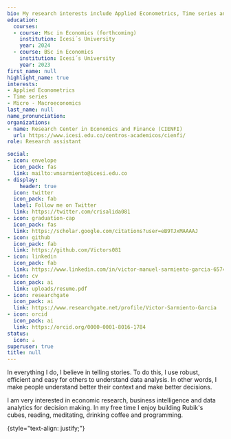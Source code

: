 ```yaml
---
bio: My research interests include Applied Econometrics, Time series and Micro - Macroeconomics.
education:
  courses:
  - course: Msc in Economics (forthcoming)
    institution: Icesi´s University
    year: 2024
  - course: BSc in Economics
    institution: Icesi´s University
    year: 2023
first_name: null
highlight_name: true
interests:
- Applied Econometrics
- Time series
- Micro - Macroeconomics
last_name: null
name_pronunciation:
organizations:
- name: Research Center in Economics and Finance (CIENFI)
  url: https://www.icesi.edu.co/centros-academicos/cienfi/
role: Research assistant

social:
- icon: envelope
  icon_pack: fas
  link: mailto:vmsarmiento@icesi.edu.co
- display:
    header: true
  icon: twitter
  icon_pack: fab
  label: Follow me on Twitter
  link: https://twitter.com/crisalida081
- icon: graduation-cap
  icon_pack: fas
  link: https://scholar.google.com/citations?user=eB9TJxMAAAAJ
- icon: github
  icon_pack: fab
  link: https://github.com/Victors081
- icon: linkedin
  icon_pack: fab
  link: https://www.linkedin.com/in/victor-manuel-sarmiento-garcia-6574601a4/
- icon: cv
  icon_pack: ai
  link: uploads/resume.pdf
- icon: researchgate
  icon_pack: ai
  link: https://www.researchgate.net/profile/Victor-Sarmiento-Garcia
- icon: orcid
  icon_pack: ai
  link: https://orcid.org/0000-0001-8016-1784
status:
  icon: ☕️
superuser: true
title: null
---
```


In everything I do, I believe in telling stories. To do this, I use robust, efficient and easy for others to understand data analysis. In other words, I make people understand better their context and make better decisions.

I am very interested in economic research, business intelligence and data analytics for decision making. In my free time I enjoy building Rubik's cubes, reading, meditating, drinking coffee and programming.

{style="text-align: justify;"}
